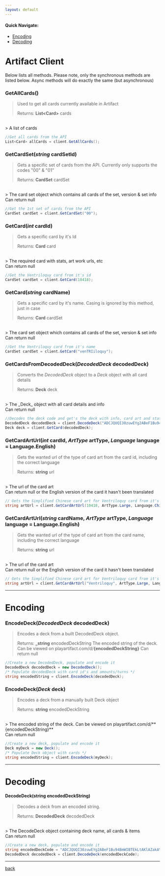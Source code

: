 ```yaml
---
layout: default
---
```


#### **Quick Navigate:**

* [Encoding](#Encoding)
* [Decoding](#Decoding)

# Artifact Client

Below lists all methods. Please note, only the synchronous methods are listed below. Async methods will do exactly the same (but asynchronous)

### GetAllCards()

> Used to get all cards currently available in Artifact
>
> Returns: **List\<Card\>** cards
<br/>
> A list of cards

```csharp
//Get all cards from the API
List<Card> allCards = client.GetAllCards();
```

### GetCardSet(_string_ cardSetId)

> Gets a specific set of cards from the API. Currently only supports the codes "00" & "01"
> 
> Returns: **CardSet** cardSet 
<br/>
> The card set object which contains all cards of the set, version & set info <br/> Can return null

```csharp
//Get the 1st set of cards from the API
CardSet cardSet = client.GetCardSet("00");
```

### GetCard(_int_ cardId)

> Gets a specific card by it's Id
> 
> Returns: **Card** card
<br/>
> The required card with stats, art work urls, etc <br/> Can return null

```csharp
//Get the Ventriloquy card from it's id
CardSet cardSet = client.GetCard(10418);
```

### GetCard(_string_ cardName)

> Gets a specific card by it's name. Casing is ignored by this method, just in case
> 
> Returns: **Card** cardSet 
<br/>
> The card set object which contains all cards of the set, version & set info <br/> Can return null

```csharp
//Get the Ventriloquy card from it's name
CardSet cardSet = client.GetCard("venTRIiloquy");
```

### GetCardsFromDecodedDeck(_DecodedDeck_ decodedDeck)

> Converts the _DecodedDeck_ object to a _Deck_ object with all card details
> 
> Returns: **Deck** deck
<br/>
> The _Deck_ object with all card details and info <br/> Can return null

```csharp
//Decodes the deck code and get's the deck with info, card art and stats
DecodedDeck decodedDeck = client.DecodeDeck("ADCJQUQI30zuwEYg2ABeF1Bu94BmWIBTEkLtAKlAZakAYmHh0JsdWUvUmVkIEV4YW1wbGU_");
Deck deck = client.GetCard(decodedDeck);
```

### GetCardArtUrl(_int_ cardId, _ArtType_ artType, _Language_ language = Language.English)

> Gets the wanted url of the type of card art from the card id, including the correct language
> 
> Returns: **string** url
<br/>
> The url of the card art <br/> Can return null or the English version of the card it hasn't been translated

```csharp
// Gets the Simplified Chinese card art for Ventriloquy card from it's id
string artUrl = client.GetCardArtUrl(10418, ArtType.Large, Language.ChineseSimplified);
```

### GetCardArtUrl(_string_ cardName, _ArtType_ artType, _Language_ language = Language.English)

> Gets the wanted url of the type of card art from the card name, including the correct language
> 
> Returns: **string** url
<br/>
> The url of the card art <br/> Can return null or the English version of the card it hasn't been translated

```csharp
// Gets the Simplified Chinese card art for Ventriloquy card from it's name
string artUrl = client.GetCardArtUrl("Ventriloquy", ArtType.Large, Language.ChineseSimplified);
```

* * *

# Encoding

### EncodeDeck(_DecodedDeck_ decodedDeck)

> Encodes a deck from a built DecodedDeck object.
>
> Returns: **_string** encodedDeckString
> The encoded string of the deck. Can be viewed on playartifact.com/d/**{encodedDeckString}**
> Can return null

```csharp
//Create a new DecodedDeck, populate and encode it
DecodedDeck decodedDeck = new DecodedDeck();
/* Populate decodedDeck with card id's and amounts/turns */
string encodedString = client.EncodeDeck(decodedDeck);
```

### EncodeDeck(_Deck_ deck)

> Encodes a deck from a manually built Deck object
>
> Returns: **string** encodedDeckString
<br/>
> The encoded string of the deck. Can be viewed on playartifact.com/d/**{encodedDeckString}** <br/> Can return null

```csharp
//Create a new deck, populate and encode it
Deck myDeck = new Deck();
/* Populate Deck object with cards */
string encodedString = client.EncodeDeck(myDeck);
```

* * *

# Decoding

#### DecodeDeck(string encodedDeckString)

> Decodes a deck from an encoded string.
>
> Returns: **DecodedDeck** decodedDeck
<br/>
> The DecodeDeck object containing deck name, all cards & items <br/> Can return null

```csharp
//Create a new deck, populate and encode it
string encodedDeckCode = "ADCJQUQI30zuwEYg2ABeF1Bu94BmWIBTEkLtAKlAZakAYmHh0JsdWUvUmVkIEV4YW1wbGU_";
DecodedDeck decodedDeck = client.DecodeDeck(encodedDeckCode);
```

* * *

[back](./../)
